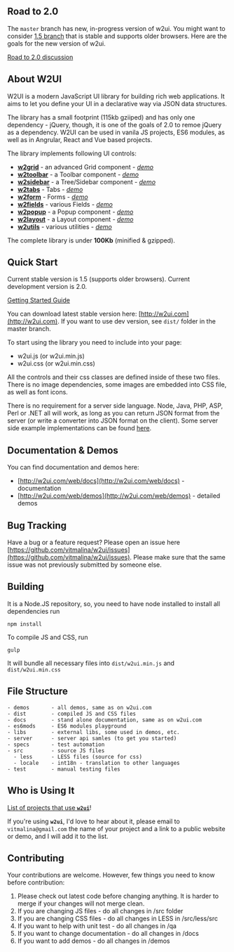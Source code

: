 ## Road to 2.0
The `master` branch has new, in-progress version of w2ui. You might want to consider [1.5 branch](https://github.com/vitmalina/w2ui/tree/w2ui-1.5) that is stable and supports older browsers. Here are the goals for the new version of w2ui.

[Road to 2.0 discussion](https://github.com/vitmalina/w2ui/discussions/1955)

## About W2UI

W2UI is a modern JavaScript UI library for building rich web applications. It aims to let you define your UI in a declarative way via JSON data structures.

The library has a small footprint (115kb gziiped) and has only one dependency - jQuery, though, it is one of the goals of 2.0 to remoe jQuery as a dependency. W2UI can be used in vanila JS projects, ES6 modules, as well as in Angrular, React and Vue based projects.

The library implements following UI controls:

* **[w2grid](http://w2ui.com/web/docs/1.5/layout/grid)** - an advanced Grid component - *[demo](http://w2ui.com/web/demos/#/grid/1)*
* **[w2toolbar](http://w2ui.com/web/docs/1.5/toolbar)** - a Toolbar component - *[demo](http://w2ui.com/web/demos/#/toolbar/1)*
* **[w2sidebar](http://w2ui.com/web/docs/1.5/sidebar)** - a Tree/Sidebar component - *[demo](http://w2ui.com/web/demos/#/sidebar/1)*
* **[w2tabs](http://w2ui.com/web/docs/1.5/tabs)** - Tabs - *[demo](http://w2ui.com/web/demos/#/tabs/1)*
* **[w2form](http://w2ui.com/web/docs/1.5/form)** - Forms - *[demo](http://w2ui.com/web/demos/#/form/1)*
* **[w2fields](http://w2ui.com/web/docs/1.5/fields)** - various Fields - *[demo](http://w2ui.com/web/demos/#/fields/1)*
* **[w2popup](http://w2ui.com/web/docs/1.5/popup)** - a Popup component - *[demo](http://w2ui.com/web/demos/#/popup/1)*
* **[w2layout](http://w2ui.com/web/docs/1.5/layout)** - a Layout component - *[demo](http://w2ui.com/web/demos/#/layout/1)*
* **[w2utils](http://w2ui.com/web/docs/1.5/utils)** - various utilities - *[demo](http://w2ui.com/web/demos/#/utils/1)*

The complete library is under **100Kb** (minified & gzipped).

## Quick Start

Current stable version is 1.5 (supports older browsers).
Current development version is 2.0.

[Getting Started Guide](http://w2ui.com/web/get-started)

You can download latest stable version here: [http://w2ui.com](http://w2ui.com). If you want to use dev version, see `dist/` folder in the master branch.

To start using the library you need to include into your page:

- w2ui.js (or w2ui.min.js)
- w2ui.css (or w2ui.min.css)

All the controls and their css classes are defined inside of these two files. There is no image dependencies, some images
are embedded into CSS file, as well as font icons.

There is no requirement for a server side language. Node, Java, PHP, ASP, Perl or .NET all will work, as long as you can
return JSON format from the server (or write a converter into JSON format on the client). Some server side example implementations
can be found [here](https://github.com/vitmalina/w2ui/tree/master/server).

## Documentation & Demos

You can find documentation and demos here:

* [http://w2ui.com/web/docs](http://w2ui.com/web/docs) - documentation
* [http://w2ui.com/web/demos](http://w2ui.com/web/demos) - detailed demos


## Bug Tracking

Have a bug or a feature request? Please open an issue here [https://github.com/vitmalina/w2ui/issues](https://github.com/vitmalina/w2ui/issues).
Please make sure that the same issue was not previously submitted by someone else.

## Building

It is a Node.JS repository, so, you need to have node installed to install all dependencies run

```
npm install
```

To compile JS and CSS, run
```
gulp
```

It will bundle all necessary files into `dist/w2ui.min.js` and `dist/w2ui.min.css`

## File Structure

```
- demos       - all demos, same as on w2ui.com
- dist        - compiled JS and CSS files
- docs        - stand alone documentation, same as on w2ui.com
- es6mods     - ES6 modules playground
- libs        - external libs, some used in demos, etc.
- server      - server api samles (to get you started)
- specs       - test automation
- src         - source JS files
  - less      - LESS files (source for css)
  - locale    - int18n - translation to other languages
- test        - manual testing files
```

## Who is Using It

[List of projects that use **`w2ui`**](https://github.com/vitmalina/w2ui/wiki/Projects-that-use-w2ui)!

If you're using **`w2ui`**, I'd love to hear about it, please email to `vitmalina@gmail.com` the name of your project and a link to a public website or demo, and I will add it to the list.

## Contributing

Your contributions are welcome. However, few things you need to know before contribution:

1. Please check out latest code before changing anything. It is harder to merge if your changes will not merge clean.
2. If you are changing JS files - do all changes in /src folder
3. If you are changing CSS files - do all changes in LESS in /src/less/src
4. If you want to help with unit test - do all changes in /qa
5. If you want to change documentation - do all changes in /docs
6. If you want to add demos - do all changes in /demos
